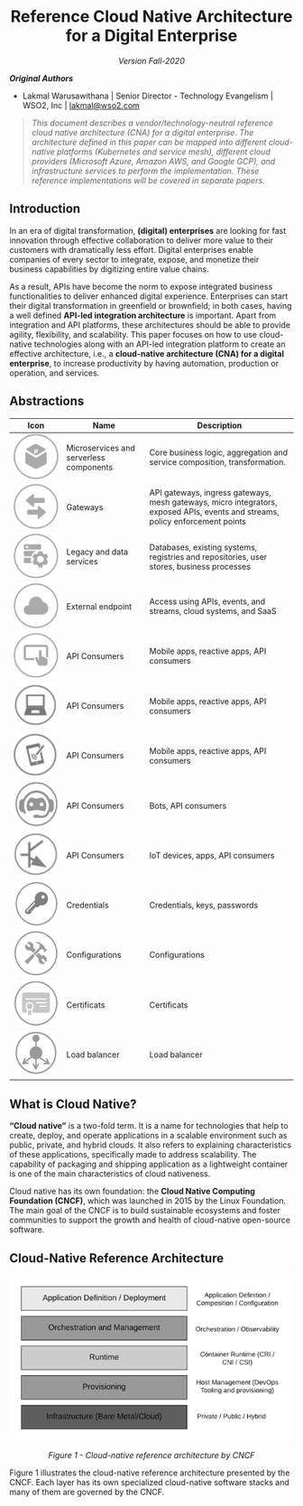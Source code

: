 <h1 align="center"> Reference Cloud Native Architecture for a Digital Enterprise </center></h1>
<p align="center">
<i>
Version Fall-2020<br/>
</i>
</p>

**_Original Authors_**

+ Lakmal Warusawithana | Senior Director - Technology Evangelism | WSO2, Inc | <lakmal@wso2.com>

> *This document describes a vendor/technology-neutral reference cloud native architecture (CNA) for a digital enterprise. The architecture defined in this paper can be mapped into different cloud-native platforms (Kubernetes and service mesh), different cloud providers (Microsoft Azure, Amazon AWS, and Google GCP), and infrastructure services to perform the implementation. These reference implementations will be covered in separate papers.*

## Introduction

In an era of digital transformation, **(digital) enterprises** are looking for fast innovation through effective collaboration to deliver more value to their customers with dramatically less effort. Digital enterprises enable companies of every sector to integrate, expose, and monetize their business capabilities by digitizing entire value chains.

As a result, APIs have become the norm to expose integrated business functionalities to deliver enhanced digital experience. Enterprises can start their digital transformation in greenfield or brownfield; in both cases, having a well defined **API-led integration architecture** is important. Apart from integration and API platforms, these architectures should be able to provide agility, flexibility, and scalability. This paper focuses on how to use cloud-native technologies along with an API-led integration platform to create an effective architecture, i.e., a **cloud-native architecture (CNA) for a digital enterprise**, to increase productivity by having automation, production or operation, and services. 

## Abstractions

| Icon | Name | Description |
|---------|---------|---------|
|![Component](/media/ra-microservice.png)| Microservices and serverless components |Core business logic, aggregation and service composition, transformation.|
|![Component](/media/ra-gateway.png)|Gateways|API gateways, ingress gateways, mesh gateways, micro integrators, exposed APIs, events and streams, policy enforcement points|
|![Component](/media/ra-data-service.png)|Legacy and data services|Databases, existing systems, registries and repositories, user stores, business processes|
|![SaaS EPR](/media/ra-saas-epr.png)|External endpoint|Access using APIs, events, and streams, cloud systems, and SaaS|
|![Front end Client](/media/ra-front-end-clients.png)|API Consumers|Mobile apps, reactive apps, API consumers|
|![Desktop Client](/media/ra-desktop-client.png)|API Consumers|Mobile apps, reactive apps, API consumers|
|![Mobile Client](/media/ra-mobile-client.png)|API Consumers|Mobile apps, reactive apps, API consumers|
|![Bot Client](/media/ra-bot-client.png)|API Consumers|Bots, API consumers|
|![IOT Client](/media/ra-iot-client.png)|API Consumers|IoT devices, apps, API consumers|
|![Key](/media/ra-key.png)|Credentials|Credentials, keys, passwords|
|![Config](/media/ra-config.png)|Configurations|Configurations|
|![Cert](/media/ra-cert.png)|Certificats|Certificats|
|![Load Balancer](/media/ra-load-balancer.png)|Load balancer|Load balancer|

## What is Cloud Native?

**“Cloud native”** is a two-fold term. It is a name for technologies that help to create, deploy, and operate applications in a scalable environment such as public, private, and hybrid clouds. It also refers to explaining characteristics of these applications, specifically made to address scalability. The capability of packaging and shipping application as a lightweight container is one of the main characteristics of cloud nativeness. 

Cloud native has its own foundation: the **Cloud Native Computing Foundation (CNCF)**, which was launched in 2015 by the Linux Foundation. The main goal of the CNCF is to build sustainable ecosystems and foster communities to support the growth and health of cloud-native open-source software.

## Cloud-Native Reference Architecture
![Cloud-native reference architecture by CNCF](/media/ra-cloud-nativearchitecture-cncf-v1.png) 
<p align="center">
<i>
Figure 1 - Cloud-native reference architecture by CNCF<br/>
</i>
</p>

Figure 1 illustrates the cloud-native reference architecture presented by the CNCF. Each layer has its own specialized cloud-native software stacks and many of them are governed by the CNCF.  

